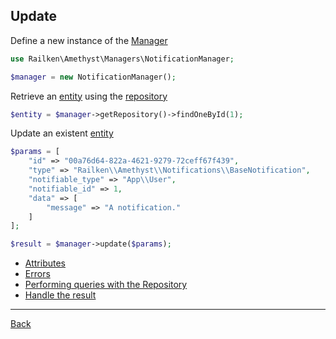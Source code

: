 ## Update 


Define a new instance of the [Manager](manager.md)

```php
use Railken\Amethyst\Managers\NotificationManager;

$manager = new NotificationManager();
```

Retrieve an [entity](model.md) using the [repository](repository.md)


```php
$entity = $manager->getRepository()->findOneById(1);
```

Update an existent [entity](model.md)

```php
$params = [
    "id" => "00a76d64-822a-4621-9279-72ceff67f439",
    "type" => "Railken\\Amethyst\\Notifications\\BaseNotification",
    "notifiable_type" => "App\\User",
    "notifiable_id" => 1,
    "data" => [
        "message" => "A notification."
    ]
];

$result = $manager->update($params);
```

* [Attributes](attributes.md)
* [Errors](errors.md)
* [Performing queries with the Repository](repository.md)
* [Handle the result](result.md)

---
[Back](index.md)